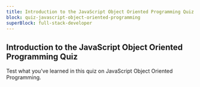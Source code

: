 ```yaml
---
title: Introduction to the JavaScript Object Oriented Programming Quiz
block: quiz-javascript-object-oriented-programming
superBlock: full-stack-developer
---
```


## Introduction to the JavaScript Object Oriented Programming Quiz

Test what you've learned in this quiz on JavaScript Object Oriented Programming.
